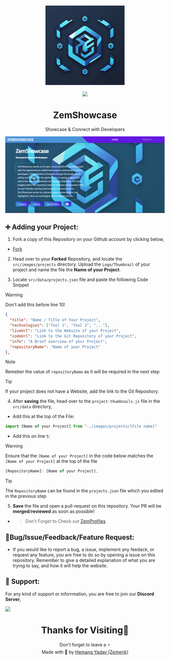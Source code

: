 <p align = "center">

<img src = "public/favicon.ico" style = "height:250px;width:250px">

<br>

<br>

<img src = "https://skillicons.dev/icons?i=javascript,css,html,react,vscode,vercel,github&perline=25">

</p>

<h1 align = "center">
  ZemShowcase
</h1>

<p align = "center">
  Showcase & Connect with Developers
</p>

<p align = "center">
  <img src = "public/Screenshot.png">
</p>

## ➕ Adding your Project:

1. Fork a copy of this Repository on your Github account by clicking below,

- [Fork](https://github.com/Zemerik/ZemShowcase/fork)

2. Head over to your **Forked** Repository, and locate the `src/images/projects` directory. Upload the `Logo/Thumbnail` of your project and name the file the **Name of your Project**. 

3. Locate `src/data/projects.json` file and paste the following Code Snippet

> [!Warning]
> Don't add this before line 10!

```json
{
  "title": "Name / Title of Your Project",
  "technologies": ["Tool 1", "Tool 2", "..."],
  "liveUrl": "Link to the Website of your Project",
  "codeUrl": "Link to the Git Repository of your Project",
  "info": "A Brief overview of your Project",
  "repositoryName": "Name of your Project"
},
```

>[!Note]
> Remeber the value of `repositoryName` as it will be required in the next step

> [!Tip]
> If your project does not have a Website, add the link to the Git Repository. 

4. After **saving** the file, head over to the `project-thumbnails.js` file in the `src/data` directory,

- Add this at the top of the File:

```js
import [Name of your Project] from "../images/projects/[File name]"
```

- Add this on line `5`:

> [!Warning]
> Ensure that the `[Name of your Project]` in the code below matches the `[Name of your Project]` at the top of the file

```js
[RepositoryName]: [Name of your Project],
```

> [!Tip]
> The `RepositoryName` can be found in the `projects.json` file which you edited in the previous step

5. **Save** the file and open a pull-request on this repository. Your PR will be **merged**/**reviewed** as soon as possible!

- > Don't Forget to Check out [ZemProfiles](https://github.com/Zemerik/ZemProfiles)

## 🐞Bug/Issue/Feedback/Feature Request:

- If you would like to report a bug, a issue, implement any feedack, or request any feature, you are free to do so by opening a issue on this repository. Remember to give a detailed explanation of what you are trying to say, and how it will help the website. 

## 💁 Support:

For any kind of support or inforrmation, you are free to join our **Discord Server**,

<a href = "https://discord.gg/UF9KsmuGbr">
  <img src = "https://invidget.switchblade.xyz/UF9KsmuGbr">
</a>

<h1 align = "center">
  Thanks for Visiting🙏
</h1>

<p align = "center">
  Don't forget to leave a ⭐ 
  <br>
  Made with 💖 by <a href = "https://github.com/Zemerik">Hemang Yadav (Zemerik)</a>
</p>
